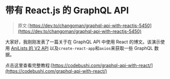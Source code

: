# 带有 React.js 的 GraphQL API

> 原文:[https://dev.to/changoman/graphql-api-with-reactjs-5450](https://dev.to/changoman/graphql-api-with-reactjs-5450)

大家好，我刚刚发表了一篇关于在 GraphQL API 中使用 React 的博文。该演示使用 [AniLists 的 V2 API](https://github.com/AniList/ApiV2-GraphQL-Docs) 以及`create-react-app`和`axios`来获取一些 GraphQL 数据。

点击这里查看完整教程:[https://codebushi.com/graphql-api-with-react/](https://codebushi.com/graphql-api-with-react/)